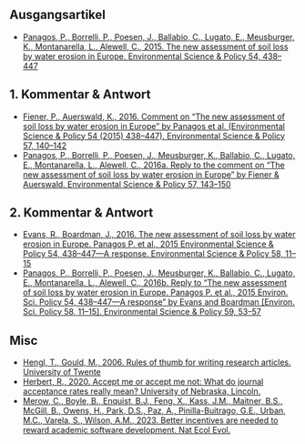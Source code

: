 ## Ausgangsartikel
- [Panagos, P., Borrelli, P., Poesen, J., Ballabio, C., Lugato, E., Meusburger, K., Montanarella, L., Alewell, C., 2015. The new assessment of soil loss by water erosion in Europe. Environmental Science & Policy 54, 438–447](https://github.com/FLFgit/LV_Bodenerosion/blob/main/ScienceBattle/Panagos-etal2015.pdf)
## 1. Kommentar & Antwort
- [Fiener, P., Auerswald, K., 2016. Comment on “The new assessment of soil loss by water erosion in Europe” by Panagos et al. (Environmental Science & Policy 54 (2015) 438–447). Environmental Science & Policy 57, 140–142](https://github.com/FLFgit/LV_Bodenerosion/blob/main/ScienceBattle/FienerAuerswald2016.pdf)
- [Panagos, P., Borrelli, P., Poesen, J., Meusburger, K., Ballabio, C., Lugato, E., Montanarella, L., Alewell, C., 2016a. Reply to the comment on “The new assessment of soil loss by water erosion in Europe” by Fiener & Auerswald. Environmental Science & Policy 57, 143–150](https://github.com/FLFgit/LV_Bodenerosion/blob/main/ScienceBattle/Panagos-etal2016a.pdf)

## 2. Kommentar & Antwort
- [Evans, R., Boardman, J., 2016. The new assessment of soil loss by water erosion in Europe. Panagos P. et al., 2015 Environmental Science & Policy 54, 438–447—A response. Environmental Science & Policy 58, 11–15](https://github.com/FLFgit/LV_Bodenerosion/blob/main/ScienceBattle/EvansBoardman2016.pdf)
- [Panagos, P., Borrelli, P., Poesen, J., Meusburger, K., Ballabio, C., Lugato, E., Montanarella, L., Alewell, C., 2016b. Reply to “The new assessment of soil loss by water erosion in Europe. Panagos P. et al., 2015 Environ. Sci. Policy 54, 438–447—A response” by Evans and Boardman [Environ. Sci. Policy 58, 11–15]. Environmental Science & Policy 59, 53–57](https://github.com/FLFgit/LV_Bodenerosion/blob/main/ScienceBattle/Panagos-etal2016b.pdf)

## Misc
- [Hengl, T., Gould, M., 2006. Rules of thumb for writing research articles. University of Twente](https://webapps.itc.utwente.nl/librarywww/papers/hengl_rules.pdf)
- [Herbert, R., 2020. Accept me or accept me not: What do journal acceptance rates really mean? University of Nebraska, Lincoln.](https://digitalcommons.unl.edu/scholcom/147/)
- [Merow, C., Boyle, B., Enquist, B.J., Feng, X., Kass, J.M., Maitner, B.S., McGill, B., Owens, H., Park, D.S., Paz, A., Pinilla-Buitrago, G.E., Urban, M.C., Varela, S., Wilson, A.M., 2023. Better incentives are needed to reward academic software development. Nat Ecol Evol.](https://doi.org/10.1038/s41559-023-02008-w)

